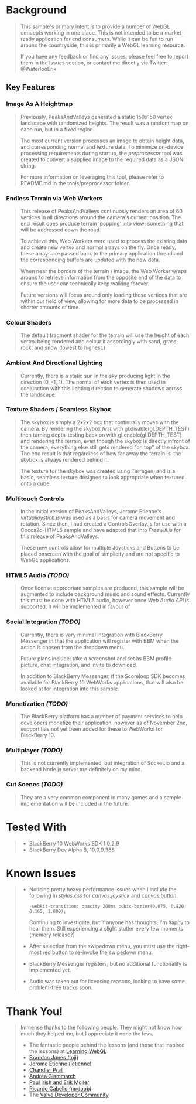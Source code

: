# Background

>   This sample's primary intent is to provide a number of WebGL concepts
>   working in one place. This is not intended to be a market-ready application
>   for end consumers. While it can be fun to run around the countryside, this
>   is primarily a WebGL learning resource.
>   
>   If you have any feedback or find any issues, please feel free to report
>   them in the Issues section, or contact me directly via Twitter:
>   @WaterlooErik

## Key Features

### Image As A Heightmap

>   Previously, PeaksAndValleys generated a static 150x150 vertex landscape
>   with randomized heights. The result was a random map on each run, but in a
>   fixed region.
>   
>   The most current version processes an image to obtain height data, and
>   corresponding normal and texture data. To minimize on-device processing
>   requirements during startup, the *preprocessor* tool was created to convert
>   a supplied image to the required data as a JSON string.
>   
>   For more information on leveraging this tool, please refer to README.md in
>   the tools/preprocessor folder.

### Endless Terrain via Web Workers

>   This release of PeaksAndValleys continuosly renders an area of 60 vertices
>   in all directions around the camera's current position. The end result does
>   produce terrain 'popping' into view; something that will be addressed down
>   the road.
>   
>   To achieve this, Web Workers were used to process the existing data and
>   create new vertex and normal arrays on the fly. Once ready, these arrays
>   are passed back to the primary application thread and the corresponding
>   buffers are updated with the new data.
>
>   When near the borders of the terrain / image, the Web Worker wraps around
>   to retrieve information from the opposite end of the data to ensure the
>   user can technically keep walking forever.
>
>   Future versions will focus around only loading those vertices that are
>   within our field of view, allowing for more data to be processed in
>   shorter amounts of time.

### Colour Shaders

>   The default fragment shader for the terrain will use the height of each
>   vertex being rendered and colour it accordingly with sand, grass, rock, and
>   snow (lowest to highest.)

### Ambient And Directional Lighting

>   Currently, there is a static sun in the sky producing light in the
>   direction (0, -1, 1). The normal of each vertex is then used in conjunction
>   with this lighting direction to generate shadows across the landscape.

### Texture Shaders / Seamless Skybox

>   The skybox is simply a 2x2x2 box that continually moves with the camera.
>   By rendering the skybox *first* with gl.disable(gl.DEPTH_TEST) then turning
>   depth-testing back on with gl.enable(gl.DEPTH_TEST) and rendering the
>   terrain, even though the skybox is directly infront of the camera,
>   everything else still gets rendered "on top" of the skybox. The end result
>   is that regardless of how far away the terrain is, the skybox is always
>   rendered behind it.
>
>   The texture for the skybox was created using Terragen, and is a basic,
>   seamless texture designed to look appropriate when textured onto a cube.

### Multitouch Controls

>   In the initial version of PeaksAndValleys, Jerome Etienne's
>   *virtualjoystick.js* was used as a basis for camera movement and rotation.
>   Since then, I had created a ControlsOverlay.js for use with a Cocos2d-HTML5
>   sample and have adapted that into *Freewill.js* for this release of
>   PeaksAndValleys.
>   
>   These new controls allow for multiple Joysticks and Buttons to be placed
>   onscreen with the goal of simplicity and are not specific to WebGL applications.

### HTML5 Audio *(TODO)*

>   Once license appropriate samples are produced, this sample will be
>   augmented to include background music and sound effects. Currently this
>   must be done with HTML5 audio, however once *Web Audio API* is supported,
>   it will be implemented in favour of <audio> elements.

### Social Integration *(TODO)*

>   Currently, there is very minimal integration with BlackBerry Messenger in
>   that the application will register with BBM when the action is chosen from
>   the dropdown menu.
>   
>   Future plans include: take a screenshot and set as BBM profile picture,
>   chat integration, and invite to download.
>
>   In addition to BlackBerry Messenger, if the Scoreloop SDK becomes available
>   for BlackBerry 10 WebWorks applications, that will also be looked at for
>   integration into this sample.

### Monetization *(TODO)*

>   The BlackBerry platform has a number of payment services to help developers
>   monetize their application, however as of November 2nd, support has not yet
>   been added for these to WebWorks for BlackBerry 10.

### Multiplayer *(TODO)*

>   This is not currently implemented, but integration of Socket.io and a
>   backend Node.js server are definitely on my mind.

### Cut Scenes *(TODO)*

>   They are a very common component in many games and a sample implementation
>   will be included in the future.

# Tested With

>   *   BlackBerry 10 WebWorks SDK 1.0.2.9
>   *   BlackBerry Dev Alpha B, 10.0.9.388

# Known Issues

>   *   Noticing pretty heavy performance issues when I include the following in *styles.css* for *canvas.joystick* and *canvas.button*.
>       
>           -webkit-transition: opacity 200ms cubic-bezier(0.075, 0.820, 0.165, 1.000);
>           
>       Continuing to investigate, but if anyone has thoughts, I'm happy to hear them. Still experiencing a slight stutter every few moments (memory release?)
>   *   After selection from the swipedown menu, you must use the right-most red button to re-invoke the swipedown menu.
>   *   BlackBerry Messenger registers, but no additional functionality is implemented yet.
>   *   Audio was taken out for licensing reasons, looking to have some problem-free tracks soon.

# Thank You!

>   Immense thanks to the following people. They might not know how much they
>   helped me, but I appreciate it none the less.
>   *   The fantastic people behind the lessons (and those that inspired the lessons) at [Learning WebGL](http://www.learningwebgl.com)
>   *   [Brandon Jones (toji)](https://github.com/toji/gl-matrix)
>   *   [Jerome Etienne (jetienne)](https://github.com/jeromeetienne/virtualjoystick.js)
>   *   [Chandler Prall](http://chandler.prallfamily.com/2011/06/blending-webgl-textures)
>   *   [Andrea Giammarch](http://webreflection.blogspot.ca/2010/09/fragment-and-vertex-shaders-my-way-to.html)
>   *   [Paul Irish and Erik Moller](http://paulirish.com/2011/requestanimationframe-for-smart-animating)
>   *   [Ricardo Cabello (mrdoob)](https://github.com/mrdoob/three.js)
>   *   The [Valve Developer Community](https://developer.valvesoftware.com/wiki/Skybox)